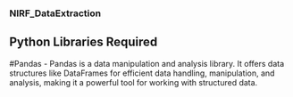 ### NIRF_DataExtraction

## Python Libraries Required

#Pandas - Pandas is a data manipulation and analysis library. It offers data structures like DataFrames for efficient data handling, manipulation, and analysis, making it a powerful tool for working with structured data.
